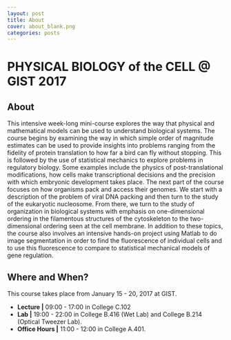 ```yaml
---
layout: post
title: About
cover: about_blank.png
categories: posts
---
```

# PHYSICAL BIOLOGY of the CELL @ GIST 2017

## About
This intensive week-long mini-course explores the way that physical and
mathematical models can be used to understand biological systems. The course
begins by examining the way in which simple order of magnitude estimates can be
used to provide insights into problems ranging from the fidelity of protein
translation to how far a bird can fly without stopping. This is followed by the
use of statistical mechanics to explore problems in regulatory biology. Some
examples include the physics of post-translational modifications, how cells
make transcriptional decisions and the precision with which embryonic
development takes place. The next part of the course focuses on how organisms
pack and access their genomes. We start with a description of the problem of
viral DNA packing and then turn to the study of the eukaryotic nucleosome. From
there, we turn to the study of organization in biological systems with emphasis
on one-dimensional ordering in the filamentous structures of the cytoskeleton
to the two-dimensional ordering seen at the cell membrane. In addition to these
topics, the course also involves an intensive hands-on project using Matlab to
do image segmentation in order to find the fluorescence of individual cells and
to use this fluorescence to compare to statistical mechanical models of gene
regulation.


## Where and When?
This course takes place from January 15 - 20, 2017 at GIST.

- **Lecture \|** 09:00 - 17:00 in College C.102
- **Lab \|** 19:00 - 22:00 in College B.416 (Wet Lab) and College B.214 (Optical Tweezer Lab).
- **Office Hours \|** 11:00 - 12:00 in College A.401.
